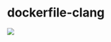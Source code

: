# dockerfile-clang

[![](https://images.microbadger.com/badges/image/s6464/clang:latest.svg)](https://microbadger.com/images/s6464/clang:latest "Get your own image badge on microbadger.com")
